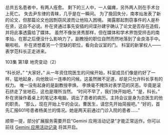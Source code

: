 总共五名患者中，有两人痊愈。
剩下的三人中，一人偏瘫，另外两人则在手术台上死亡。
失去尹东律的青睐，几乎是在一瞬间。
为了挽回失分，南孝灿发表了新的论文，但那篇论文也因剽窃风波而让他陷入困境。
揭露那起剽窃事件的人是朴在贤，这自不必说。朴在贤通过事先安插的间谍孙建宇确认了论文是否存在造假，并将此事透露给了媒体。
虽然不像张贤秀那样，但在媒体和学术界饱受抨击的南孝灿，在那之后便没什么影响力了。副教授的职位自然而然地落到了金良洛手中。
唰啦啦。
朴在贤想着另一个空缺的职位，看向会议室的门。
科室的新掌权人——表学范科长正走进来。

103集 第1章 地壳变动（2）

“科长好。”
“大家好。”
从一年资住院医生的问候开始，科室成员们像是约好了一样，猛地起身，向他致以一连串的问候。这虽然微不足道，却是只允许科长享有的权力。
唯一没有起身的是副教授李焕。
李焕毫不掩饰对表学范的厌恶。毕竟是滚石挤走了坐地石，这也是理所当然。
“时间不早了，我们快开始吧。”
“是，科长。”
朴在贤操作着桌上的笔记本电脑，调出了患者的病历。主持会议是身为总医生的他的职责。
“那么，现在开始上午的会议。曹医生，请您先开始简报吧。”
“好的，首先汇报601号患者杨美兰的情况。她是两天前通过门诊入院的患者……”

顺带一提，部分扩展服务需要开启“Gemini 应用活动记录”才能正常运作。你可以前往 [Gemini 应用活动记录](https://myactivity.google.com/product/gemini) 将其开启。